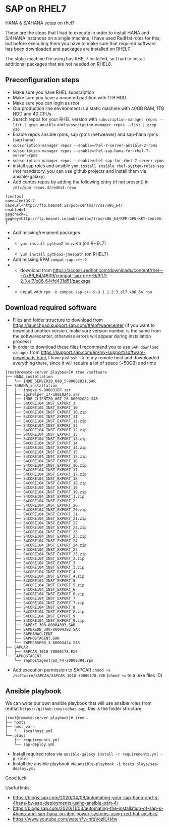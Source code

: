 # SAP on RHEL7
HANA &amp; S/4HANA setup on rhel7

These are the steps that I had to execute in order to install HANA and S/4HANA instances on a single machine, I have used RedHat roles for this, but before executing them you have to make sure that required software has been downloaded and packages are installed on RHEL7.

The static machine I’m using has RHEL7 installed, so I had to install additional packages that are not needed on RHEL8.

## Preconfiguration steps
* Make sure you have RHEL subscription
* Make sure you have a mounted partition with 1TB HDD
* Make sure you can login as root
* Our production line environment is a static machine with 40GB RAM, 1TB HDD and 40 CPUs
* Search repos for your RHEL version with `subscription-manager repos --list | grep ansible` and `subscription-manager repos --list | grep sap`
* Enable repos ansible rpms, sap rpms (netweaver) and sap-hana rpms (sap hana)
* `subscription-manager repos --enable=rhel-7-server-ansible-2-rpms`
* `subscription-manager repos --enable=rhel-sap-hana-for-rhel-7-server-rpms`
* `subscription-manager repos --enable=rhel-sap-for-rhel-7-server-rpms`
* install sap roles and ansible `yum install ansible rhel-system-roles-sap` (not mandatory, you can use github projects and install them via ansible-galaxy)
* Add centos repos by adding the following entry (if not present) in `/etc/yum.repos.d/redhat.repo`
```
[centos]
name=CentOS-7
baseurl=http://ftp.heanet.ie/pub/centos/7/os/x86_64/
enabled=1
gpgcheck=1
gpgkey=http://ftp.heanet.ie/pub/centos/7/os/x86_64/RPM-GPG-KEY-CentOS-7
```
* Add missing/renamed packages
* * `yum install python2-blivet3` (on RHEL7)
* * `yum install python2-jmespath` (on RHEL7)
* Add missing RPM `compat-sap-c++-9`
* * download from https://access.redhat.com/downloads/content/rhel---7/x86_64/4609/compat-sap-c++-9/9.1.1-2.3.el7/x86_64/fd431d51/package
* * install with `rpm -U compat-sap-c++-9-9.1.1-2.3.el7.x86_64.rpm`

## Download required software
* Files and folder structure to download from https://launchpad.support.sap.com/#/softwarecenter (if you want to downlaod another version, make sure version number is the same from the softwarecenter, otherwise errors will appear during installation process)
* In order to download these files I recommend you to use `SAP download manager` from https://support.sap.com/en/my-support/software-downloads.html, I have just `ssh -X` to my remote host and downloaded everything there, since it will require a lot of space (~50GB) and time
```
[root@remote-server playbook]# tree /software
├── HANA_installation
│   └── IMDB_SERVER20_048_5-80002031.SAR
├── S4HANA_installation
│   ├── igsexe_9-80003187.sar
│   ├── igshelper_17-10010245.sar
│   ├── IMDB_CLIENT20_007_26-80002082.SAR
│   ├── S4CORE104_INST_EXPORT_1
│   ├── S4CORE104_INST_EXPORT_10
│   ├── S4CORE104_INST_EXPORT_10.zip
│   ├── S4CORE104_INST_EXPORT_11
│   ├── S4CORE104_INST_EXPORT_11.zip
│   ├── S4CORE104_INST_EXPORT_12
│   ├── S4CORE104_INST_EXPORT_12.zip
│   ├── S4CORE104_INST_EXPORT_13
│   ├── S4CORE104_INST_EXPORT_13.zip
│   ├── S4CORE104_INST_EXPORT_14
│   ├── S4CORE104_INST_EXPORT_14.zip
│   ├── S4CORE104_INST_EXPORT_15
│   ├── S4CORE104_INST_EXPORT_15.zip
│   ├── S4CORE104_INST_EXPORT_16
│   ├── S4CORE104_INST_EXPORT_16.zip
│   ├── S4CORE104_INST_EXPORT_17
│   ├── S4CORE104_INST_EXPORT_17.zip
│   ├── S4CORE104_INST_EXPORT_18
│   ├── S4CORE104_INST_EXPORT_18.zip
│   ├── S4CORE104_INST_EXPORT_19
│   ├── S4CORE104_INST_EXPORT_19.zip
│   ├── S4CORE104_INST_EXPORT_1.zip
│   ├── S4CORE104_INST_EXPORT_2
│   ├── S4CORE104_INST_EXPORT_20
│   ├── S4CORE104_INST_EXPORT_20.zip
│   ├── S4CORE104_INST_EXPORT_21
│   ├── S4CORE104_INST_EXPORT_21.zip
│   ├── S4CORE104_INST_EXPORT_22
│   ├── S4CORE104_INST_EXPORT_22.zip
│   ├── S4CORE104_INST_EXPORT_23
│   ├── S4CORE104_INST_EXPORT_23.zip
│   ├── S4CORE104_INST_EXPORT_24
│   ├── S4CORE104_INST_EXPORT_24.zip
│   ├── S4CORE104_INST_EXPORT_25
│   ├── S4CORE104_INST_EXPORT_25.zip
│   ├── S4CORE104_INST_EXPORT_2.zip
│   ├── S4CORE104_INST_EXPORT_3
│   ├── S4CORE104_INST_EXPORT_3.zip
│   ├── S4CORE104_INST_EXPORT_4
│   ├── S4CORE104_INST_EXPORT_4.zip
│   ├── S4CORE104_INST_EXPORT_5
│   ├── S4CORE104_INST_EXPORT_5.zip
│   ├── S4CORE104_INST_EXPORT_6
│   ├── S4CORE104_INST_EXPORT_6.zip
│   ├── S4CORE104_INST_EXPORT_7
│   ├── S4CORE104_INST_EXPORT_7.zip
│   ├── S4CORE104_INST_EXPORT_8
│   ├── S4CORE104_INST_EXPORT_8.zip
│   ├── S4CORE104_INST_EXPORT_9
│   ├── S4CORE104_INST_EXPORT_9.zip
│   ├── SAPEXE_300-80004393.SAR
│   ├── SAPEXEDB_300-80004392.SAR
│   ├── SAPHANACLIENT
│   ├── SAPHOSTAGENT.SAR
│   └── SWPM20SP08_3-80003424.SAR
├── SAPCAR
│   ├── SAPCAR_1010-70006178.EXE
└── SAPHOSTAGENT
    └── saphostagentrpm_44-20009394.rpm
```
* Add execution permission to SAPCAR `chmod +x /software/SAPCAR/SAPCAR_1010-70006178.EXE` (`chmod +x` to a .exe files :D)
## Ansible playbook
We can write our own ansible playbook that will use ansible roles from redhat `https://github.com/redhat-sap`, this is the folder structure:
```
[root@remote-server playbook]# tree .
├── hosts
├── host_vars
│   └── localhost.yml
└── plays
    ├── requirements.yml
    └── sap-deploy.yml
```
* Install required roles via `ansible-galaxy install -r requirements.yml -p roles`
* Install the ansible playbook via `ansible-playbook -i hosts plays/sap-deploy.yml`

Good luck!

Useful links:
* https://blogs.sap.com/2020/04/08/automating-your-sap-hana-and-s-4hana-by-sap-deployments-using-ansible-part-4/
* https://blogs.sap.com/2020/11/03/automating-the-installation-of-sap-s-4hana-and-sap-hana-on-ibm-power-systems-using-red-hat-ansible/
* https://www.youtube.com/watch?v=hfqVozIUH4w
